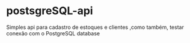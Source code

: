 # postsgreSQL-api

Simples api para cadastro de estoques e clientes ,como também,
testar conexão com o PostgreSQL database
